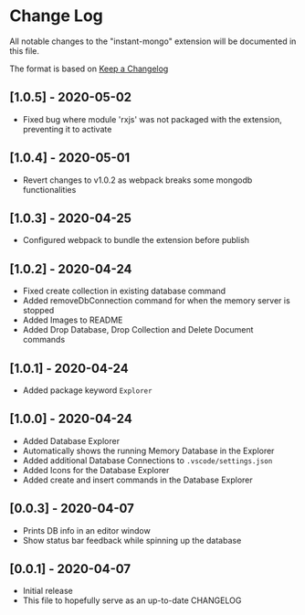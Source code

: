 # Change Log

All notable changes to the "instant-mongo" extension will be documented in this file.

The format is based on [Keep a Changelog](https://keepachangelog.com/en/1.0.0/)

## [1.0.5] - 2020-05-02

- Fixed bug where module 'rxjs' was not packaged with the extension, preventing it to activate

## [1.0.4] - 2020-05-01

- Revert changes to v1.0.2 as webpack breaks some mongodb functionalities

## [1.0.3] - 2020-04-25

- Configured webpack to bundle the extension before publish

## [1.0.2] - 2020-04-24

- Fixed create collection in existing database command
- Added removeDbConnection command for when the memory server is stopped
- Added Images to README
- Added Drop Database, Drop Collection and Delete Document commands

## [1.0.1] - 2020-04-24

- Added package keyword `Explorer`

## [1.0.0] - 2020-04-24

- Added Database Explorer
- Automatically shows the running Memory Database in the Explorer
- Added additional Database Connections to `.vscode/settings.json`
- Added Icons for the Database Explorer
- Added create and insert commands in the Database Explorer

## [0.0.3] - 2020-04-07

- Prints DB info in an editor window
- Show status bar feedback while spinning up the database

## [0.0.1] - 2020-04-07

- Initial release
- This file to hopefully serve as an up-to-date CHANGELOG
